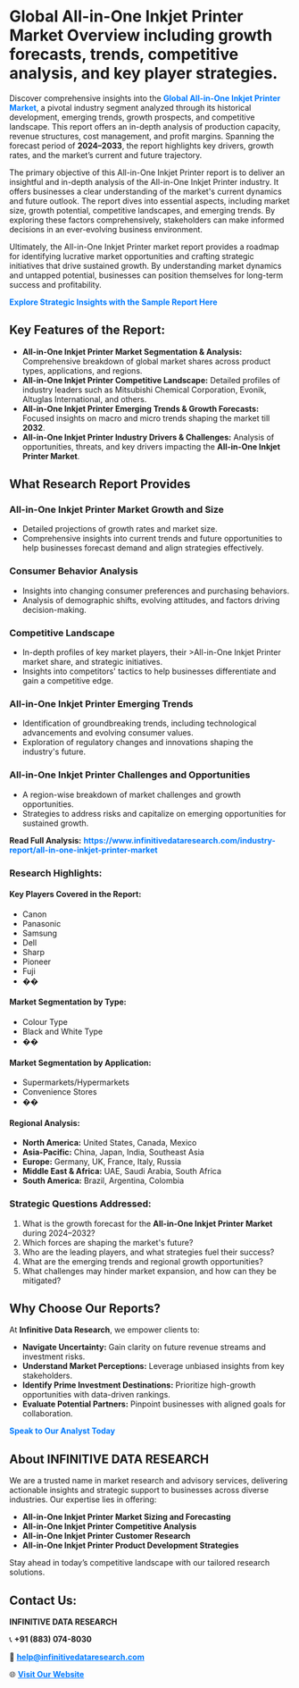 <h1>Global All-in-One Inkjet Printer Market Overview including growth forecasts, trends, competitive analysis, and key player strategies.</h1>
<p>
Discover comprehensive insights into the 
<a href="https://www.infinitivedataresearch.com/industry-report/all-in-one-inkjet-printer-market" rel="dofollow" style="color: #007BFF; text-decoration: none;"><strong>Global All-in-One Inkjet Printer Market</strong></a>, a pivotal industry segment analyzed through its historical development, emerging trends, growth prospects, and competitive landscape. This report offers an in-depth analysis of production capacity, revenue structures, cost management, and profit margins. Spanning the forecast period of <strong>2024–2033</strong>, the report highlights key drivers, growth rates, and the market’s current and future trajectory.
</p>
<p>
The primary objective of this All-in-One Inkjet Printer report is to deliver an insightful and in-depth analysis of the All-in-One Inkjet Printer industry. It offers businesses a clear understanding of the market's current dynamics and future outlook. The report dives into essential aspects, including market size, growth potential, competitive landscapes, and emerging trends. By exploring these factors comprehensively, stakeholders can make informed decisions in an ever-evolving business environment.
</p>
<p>
Ultimately, the All-in-One Inkjet Printer market report provides a roadmap for identifying lucrative market opportunities and crafting strategic initiatives that drive sustained growth. By understanding market dynamics and untapped potential, businesses can position themselves for long-term success and profitability.
</p>
<p>
<a href="https://www.infinitivedataresearch.com/request-sample/reportId=109927" style="color: #007BFF; text-decoration: none;"><strong>Explore Strategic Insights with the Sample Report Here</strong></a>
</p>

<h2>Key Features of the Report:</h2>
<ul>
<li><strong>All-in-One Inkjet Printer Market Segmentation & Analysis:</strong> Comprehensive breakdown of global market shares across product types, applications, and regions.</li>
<li><strong>All-in-One Inkjet Printer Competitive Landscape:</strong> Detailed profiles of industry leaders such as Mitsubishi Chemical Corporation, Evonik, Altuglas International, and others.</li>
<li><strong>All-in-One Inkjet Printer Emerging Trends & Growth Forecasts:</strong> Focused insights on macro and micro trends shaping the market till <strong>2032</strong>.</li>
<li><strong>All-in-One Inkjet Printer Industry Drivers & Challenges:</strong> Analysis of opportunities, threats, and key drivers impacting the <strong>All-in-One Inkjet Printer Market</strong>.</li>
</ul>

<h2>What Research Report Provides</h2>
<h3>All-in-One Inkjet Printer Market Growth and Size</h3>
<ul>
<li>Detailed projections of growth rates and market size.</li>
<li>Comprehensive insights into current trends and future opportunities to help businesses forecast demand and align strategies effectively.</li>
</ul>

<h3>Consumer Behavior Analysis</h3>
<ul>
<li>Insights into changing consumer preferences and purchasing behaviors.</li>
<li>Analysis of demographic shifts, evolving attitudes, and factors driving decision-making.</li>
</ul>

<h3>Competitive Landscape</h3>
<ul>
<li>In-depth profiles of key market players, their >All-in-One Inkjet Printer market share, and strategic initiatives.</li>
<li>Insights into competitors' tactics to help businesses differentiate and gain a competitive edge.</li>
</ul>

<h3>All-in-One Inkjet Printer Emerging Trends</h3>
<ul>
<li>Identification of groundbreaking trends, including technological advancements and evolving consumer values.</li>
<li>Exploration of regulatory changes and innovations shaping the industry's future.</li>
</ul>

<h3>All-in-One Inkjet Printer Challenges and Opportunities</h3>
<ul>
<li>A region-wise breakdown of market challenges and growth opportunities.</li>
<li>Strategies to address risks and capitalize on emerging opportunities for sustained growth.</li>
</ul>
<p><strong>Read Full Analysis:</strong> <a href="https://www.infinitivedataresearch.com/industry-report/all-in-one-inkjet-printer-market" rel="dofollow" style="color: #007BFF; text-decoration: none;"><strong>https://www.infinitivedataresearch.com/industry-report/all-in-one-inkjet-printer-market</strong></a></p>
<h3>Research Highlights:</h3>
<h4>Key Players Covered in the Report:</h4>
<ul><li>Canon</li><li>Panasonic</li><li>Samsung</li><li>Dell</li><li>Sharp</li><li>Pioneer</li><li>Fuji</li><li>��</li></ul>
<h4>Market Segmentation by Type:</h4>
<ul><li>Colour Type</li><li>Black and White Type</li><li>��</li></ul>
<h4>Market Segmentation by Application:</h4>
<ul><li>Supermarkets/Hypermarkets</li><li>Convenience Stores</li><li>��</li></ul>

<h4>Regional Analysis:</h4>
<ul>
<li><strong>North America:</strong> United States, Canada, Mexico</li>
<li><strong>Asia-Pacific:</strong> China, Japan, India, Southeast Asia</li>
<li><strong>Europe:</strong> Germany, UK, France, Italy, Russia</li>
<li><strong>Middle East & Africa:</strong> UAE, Saudi Arabia, South Africa</li>
<li><strong>South America:</strong> Brazil, Argentina, Colombia</li>
</ul>

<h3>Strategic Questions Addressed:</h3>
<ol>
<li>What is the growth forecast for the <strong>All-in-One Inkjet Printer Market</strong> during 2024–2032?</li>
<li>Which forces are shaping the market's future?</li>
<li>Who are the leading players, and what strategies fuel their success?</li>
<li>What are the emerging trends and regional growth opportunities?</li>
<li>What challenges may hinder market expansion, and how can they be mitigated?</li>
</ol>

<h2>Why Choose Our Reports?</h2>
<p>At <strong>Infinitive Data Research</strong>, we empower clients to:</p>
<ul>
<li><strong>Navigate Uncertainty:</strong> Gain clarity on future revenue streams and investment risks.</li>
<li><strong>Understand Market Perceptions:</strong> Leverage unbiased insights from key stakeholders.</li>
<li><strong>Identify Prime Investment Destinations:</strong> Prioritize high-growth opportunities with data-driven rankings.</li>
<li><strong>Evaluate Potential Partners:</strong> Pinpoint businesses with aligned goals for collaboration.</li>
</ul>
<p><a href="https://www.infinitivedataresearch.com/industry-report/all-in-one-inkjet-printer-market" rel="dofollow" style="color: #007BFF; text-decoration: none;"><strong>Speak to Our Analyst Today</strong></a></p>

<h2>About INFINITIVE DATA RESEARCH</h2>
<p>We are a trusted name in market research and advisory services, delivering actionable insights and strategic support to businesses across diverse industries. Our expertise lies in offering:</p>
<ul>
<li><strong>All-in-One Inkjet Printer Market Sizing and Forecasting</strong></li>
<li><strong>All-in-One Inkjet Printer Competitive Analysis</strong></li>
<li><strong>All-in-One Inkjet Printer Customer Research</strong></li>
<li><strong>All-in-One Inkjet Printer Product Development Strategies</strong></li>
</ul>
<p>Stay ahead in today’s competitive landscape with our tailored research solutions.</p>

<h2>Contact Us:</h2>
<p><strong>INFINITIVE DATA RESEARCH</strong></p>
<p>📞 <strong>+91 (883) 074-8030</strong></p>
<p>📧 <strong><a href="mailto:help@infinitivedataresearch.com" style="color: #007BFF;">help@infinitivedataresearch.com</a></strong></p>
<p>🌐 <strong><a href="https://www.infinitivedataresearch.com" rel="dofollow" style="color: #007BFF;">Visit Our Website</a></strong></p>
